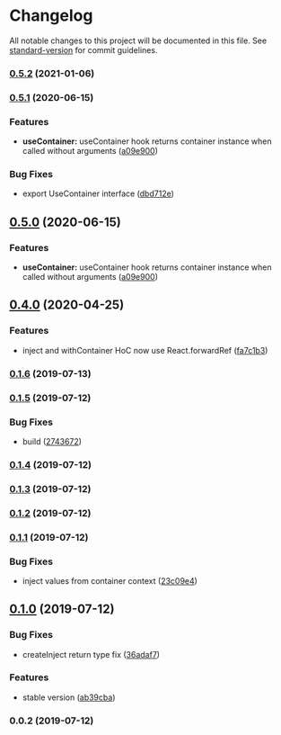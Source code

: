 # Changelog

All notable changes to this project will be documented in this file. See [standard-version](https://github.com/conventional-changelog/standard-version) for commit guidelines.

### [0.5.2](https://github.com/awinogrodzki/recontainer/compare/v0.5.1...v0.5.2) (2021-01-06)

### [0.5.1](https://github.com/awinogrodzki/recontainer/compare/v0.4.0...v0.5.1) (2020-06-15)


### Features

* **useContainer:** useContainer hook returns container instance when called without arguments ([a09e900](https://github.com/awinogrodzki/recontainer/commit/a09e90096a38b5b111f6d304ca5b5dd47638c585))


### Bug Fixes

* export UseContainer interface ([dbd712e](https://github.com/awinogrodzki/recontainer/commit/dbd712e9bfe053adf56e6c6236e2465dabb4f351))

## [0.5.0](https://github.com/awinogrodzki/recontainer/compare/v0.4.0...v0.5.0) (2020-06-15)


### Features

* **useContainer:** useContainer hook returns container instance when called without arguments ([a09e900](https://github.com/awinogrodzki/recontainer/commit/a09e900))



## [0.4.0](https://github.com/awinogrodzki/recontainer/compare/v0.3.0...v0.4.0) (2020-04-25)


### Features

* inject and withContainer HoC now use React.forwardRef ([fa7c1b3](https://github.com/awinogrodzki/recontainer/commit/fa7c1b3))



### [0.1.6](https://github.com/awinogrodzki/recontainer/compare/v0.1.5...v0.1.6) (2019-07-13)



### [0.1.5](https://github.com/awinogrodzki/recontainer/compare/v0.1.4...v0.1.5) (2019-07-12)


### Bug Fixes

* build ([2743672](https://github.com/awinogrodzki/recontainer/commit/2743672))



### [0.1.4](https://github.com/awinogrodzki/recontainer/compare/v0.1.3...v0.1.4) (2019-07-12)



### [0.1.3](https://github.com/awinogrodzki/recontainer/compare/v0.1.2...v0.1.3) (2019-07-12)



### [0.1.2](https://github.com/awinogrodzki/recontainer/compare/v0.1.1...v0.1.2) (2019-07-12)



### [0.1.1](https://github.com/awinogrodzki/recontainer/compare/v0.1.0...v0.1.1) (2019-07-12)


### Bug Fixes

* inject values from container context ([23c09e4](https://github.com/awinogrodzki/recontainer/commit/23c09e4))



## [0.1.0](https://github.com/awinogrodzki/recontainer/compare/v0.0.2...v0.1.0) (2019-07-12)


### Bug Fixes

* createInject return type fix ([36adaf7](https://github.com/awinogrodzki/recontainer/commit/36adaf7))


### Features

* stable version ([ab39cba](https://github.com/awinogrodzki/recontainer/commit/ab39cba))



### 0.0.2 (2019-07-12)
